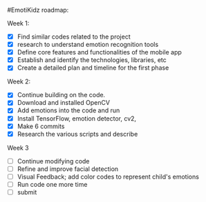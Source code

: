 #EmotiKidz roadmap:

Week 1:

- [x]  Find similar codes related to the project
- [x] research to understand emotion recognition tools
- [x] Define core features and functionalities of the mobile app
- [x] Establish and identify the technologies, libraries, etc
 - [x] Create a detailed plan and timeline for the first phase
 
Week 2:

- [x]  Continue building on the code.
- [x]  Download and installed OpenCV
 - [x] Add emotions into the code and run
- [x]  Install TensorFlow, emotion detector, cv2,
 - [x] Make 6 commits
 - [x] Research the various scripts and describe

Week 3
- [ ] Continue modifying code
- [ ] Refine and improve facial detection
- [ ] Visual Feedback; add color codes to represent child's emotions
- [ ] Run code one more time
- [ ] submit 
